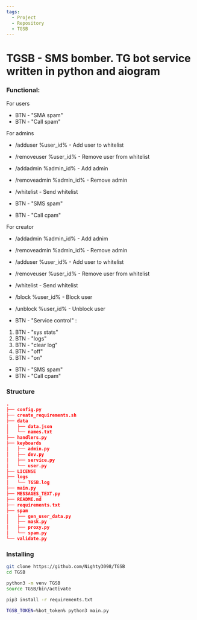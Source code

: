 ```yaml
---
tags:
  - Project
  - Repository
  - TGSB
---
```


# TGSB - SMS bomber. TG bot service written in python and aiogram

### Functional:

For users
- BTN - "SMA spam"
- BTN - "Call spam"

For admins
* /adduser %user_id% - Add user to whitelist
* /removeuser %user_id% - Remove user from whitelist
* /addadmin %admin_id% - Add admin
* /removeadmin %admin_id% - Remove admin
* /whitelist - Send whitelist

* BTN - "SMS spam"
* BTN - "Call cpam"

For creator

- /addadmin %admin_id% - Add adnim
- /removeadmin %admin_id% - Remove admin
- /adduser %user_id% - Add user to whitelist
- /removeuser %user_id% - Remove user from whitelist
- /whitelist - Send whitelist
- /block %user_id% - Block user
- /unblock %user_id% - Unblock user

- BTN - "Service control" :
1. BTN - "sys stats"
2. BTN - "logs"
3. BTN - "clear log"
4. BTN - "off"
5. BTN - "on"

- BTN - "SMS spam"
- BTN - "Call cpam"

### Structure
```json
.
├── config.py
├── create_requirements.sh
├── data
│   ├── data.json
│   └── names.txt
├── handlers.py
├── keyboards
│   ├── admin.py
│   ├── dev.py
│   ├── service.py
│   └── user.py
├── LICENSE
├── logs
│   └── TGSB.log
├── main.py
├── MESSAGES_TEXT.py
├── README.md
├── requirements.txt
├── spam
│   ├── gen_user_data.py
│   ├── mask.py
│   ├── proxy.py
│   └── spam.py
└── validate.py
```


### Installing

```bash
git clone https://github.com/Nighty3098/TGSB 
cd TGSB

python3 -m venv TGSB
source TGSB/bin/activate

pip3 install -r requirements.txt

TGSB_TOKEN=%bot_token% python3 main.py
```